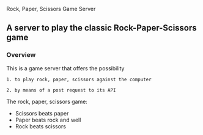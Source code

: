 Rock, Paper, Scissors Game Server

## A server to play the classic Rock-Paper-Scissors game

### Overview

This is a game server that offers the possibility

    1. to play rock, paper, scissors against the computer

    2. by means of a post request to its API

The rock, paper, scissors game:

- Scissors beats paper
- Paper beats rock and well
- Rock beats scissors